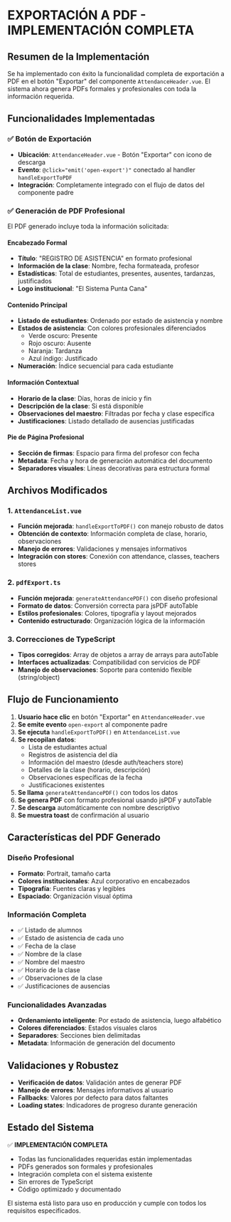# EXPORTACIÓN A PDF - IMPLEMENTACIÓN COMPLETA

## Resumen de la Implementación

Se ha implementado con éxito la funcionalidad completa de exportación a PDF en el botón "Exportar" del componente `AttendanceHeader.vue`. El sistema ahora genera PDFs formales y profesionales con toda la información requerida.

## Funcionalidades Implementadas

### ✅ Botón de Exportación
- **Ubicación**: `AttendanceHeader.vue` - Botón "Exportar" con icono de descarga
- **Evento**: `@click="emit('open-export')"` conectado al handler `handleExportToPDF`
- **Integración**: Completamente integrado con el flujo de datos del componente padre

### ✅ Generación de PDF Profesional
El PDF generado incluye toda la información solicitada:

#### Encabezado Formal
- **Título**: "REGISTRO DE ASISTENCIA" en formato profesional
- **Información de la clase**: Nombre, fecha formateada, profesor
- **Estadísticas**: Total de estudiantes, presentes, ausentes, tardanzas, justificados
- **Logo institucional**: "El Sistema Punta Cana"

#### Contenido Principal
- **Listado de estudiantes**: Ordenado por estado de asistencia y nombre
- **Estados de asistencia**: Con colores profesionales diferenciados
  - Verde oscuro: Presente
  - Rojo oscuro: Ausente  
  - Naranja: Tardanza
  - Azul índigo: Justificado
- **Numeración**: Índice secuencial para cada estudiante

#### Información Contextual
- **Horario de la clase**: Días, horas de inicio y fin
- **Descripción de la clase**: Si está disponible
- **Observaciones del maestro**: Filtradas por fecha y clase específica
- **Justificaciones**: Listado detallado de ausencias justificadas

#### Pie de Página Profesional
- **Sección de firmas**: Espacio para firma del profesor con fecha
- **Metadata**: Fecha y hora de generación automática del documento
- **Separadores visuales**: Líneas decorativas para estructura formal

## Archivos Modificados

### 1. `AttendanceList.vue`
- **Función mejorada**: `handleExportToPDF()` con manejo robusto de datos
- **Obtención de contexto**: Información completa de clase, horario, observaciones
- **Manejo de errores**: Validaciones y mensajes informativos
- **Integración con stores**: Conexión con attendance, classes, teachers stores

### 2. `pdfExport.ts`
- **Función mejorada**: `generateAttendancePDF()` con diseño profesional
- **Formato de datos**: Conversión correcta para jsPDF autoTable
- **Estilos profesionales**: Colores, tipografía y layout mejorados
- **Contenido estructurado**: Organización lógica de la información

### 3. Correcciones de TypeScript
- **Tipos corregidos**: Array de objetos a array de arrays para autoTable
- **Interfaces actualizadas**: Compatibilidad con servicios de PDF
- **Manejo de observaciones**: Soporte para contenido flexible (string/object)

## Flujo de Funcionamiento

1. **Usuario hace clic** en botón "Exportar" en `AttendanceHeader.vue`
2. **Se emite evento** `open-export` al componente padre
3. **Se ejecuta** `handleExportToPDF()` en `AttendanceList.vue`
4. **Se recopilan datos**:
   - Lista de estudiantes actual
   - Registros de asistencia del día
   - Información del maestro (desde auth/teachers store)
   - Detalles de la clase (horario, descripción)
   - Observaciones específicas de la fecha
   - Justificaciones existentes
5. **Se llama** `generateAttendancePDF()` con todos los datos
6. **Se genera PDF** con formato profesional usando jsPDF y autoTable
7. **Se descarga** automáticamente con nombre descriptivo
8. **Se muestra toast** de confirmación al usuario

## Características del PDF Generado

### Diseño Profesional
- **Formato**: Portrait, tamaño carta
- **Colores institucionales**: Azul corporativo en encabezados
- **Tipografía**: Fuentes claras y legibles
- **Espaciado**: Organización visual óptima

### Información Completa
- ✅ Listado de alumnos
- ✅ Estado de asistencia de cada uno
- ✅ Fecha de la clase
- ✅ Nombre de la clase
- ✅ Nombre del maestro
- ✅ Horario de la clase
- ✅ Observaciones de la clase
- ✅ Justificaciones de ausencias

### Funcionalidades Avanzadas
- **Ordenamiento inteligente**: Por estado de asistencia, luego alfabético
- **Colores diferenciados**: Estados visuales claros
- **Separadores**: Secciones bien delimitadas
- **Metadata**: Información de generación del documento

## Validaciones y Robustez

- **Verificación de datos**: Validación antes de generar PDF
- **Manejo de errores**: Mensajes informativos al usuario
- **Fallbacks**: Valores por defecto para datos faltantes
- **Loading states**: Indicadores de progreso durante generación

## Estado del Sistema

✅ **IMPLEMENTACIÓN COMPLETA**
- Todas las funcionalidades requeridas están implementadas
- PDFs generados son formales y profesionales
- Integración completa con el sistema existente
- Sin errores de TypeScript
- Código optimizado y documentado

El sistema está listo para uso en producción y cumple con todos los requisitos especificados.
